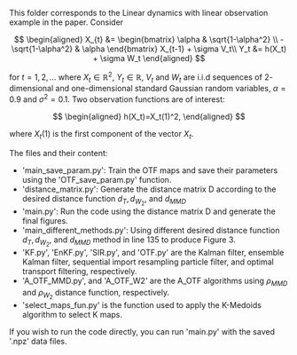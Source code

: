 This folder corresponds to the Linear dynamics with linear observation example in the paper.
Consider

$$
\begin{aligned}
        X_{t} &= \begin{bmatrix}
        \alpha & \sqrt{1-\alpha^2}
        \\
        -\sqrt{1-\alpha^2} & \alpha
    \end{bmatrix}
    X_{t-1} + \sigma V_t\\
    Y_t &= h(X_t) + \sigma W_t
\end{aligned}
$$

for $t=1,2,\dots$ where $X_t\in \mathbb{R}^2,~ Y_t \in \mathbb{R},~ V_t$ and $W_t$ are i.i.d sequences of $2$-dimensional and one-dimensional standard Gaussian random variables, $\alpha=0.9$ and $\sigma^2=0.1$. Two observation functions are of interest:

$$
\begin{aligned}
    h(X_t)=X_t(1)^2,
\end{aligned}
$$

where $X_t(1)$ is the first component of the vector $X_t$.

The files and their content:
- 'main_save_param.py': Train the OTF maps and save their parameters using the 'OTF_save_param.py' function.
- 'distance_matrix.py': Generate the distance matrix D according to the desired distance function $d_{T},d_{W_2}$, and $d_{MMD}$ 
- 'main.py': Run the code using the distance matrix D and generate the final figures.
- 'main_different_methods.py': Using different desired distance function $d_{T},d_{W_2}$, and $d_{MMD}$ method in line $135$ to produce Figure 3. 
- 'KF.py', 'EnKF.py', 'SIR.py', and 'OTF.py' are the Kalman filter, ensemble Kalman filter, sequential import resampling particle filter, and optimal transport filtering, respectively.
- 'A_OTF_MMD.py', and 'A_OTF_W2' are the A_OTF algorithms using $\rho_{MMD}$ and $\rho_{W_2}$ distance function, respectively.
- 'select_maps_fun.py' is the function used to apply the K-Medoids algorithm to select K maps.

If you wish to run the code directly, you can run 'main.py' with the saved '.npz' data files. 
